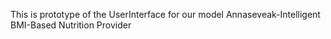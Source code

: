 This is prototype of the UserInterface for our model Annaseveak-Intelligent BMI-Based Nutrition Provider 
